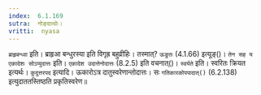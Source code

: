 ```yaml
---
index:  6.1.169
sutra:  नोङ्दात्वोः।
vritti:  nyasa
---
```


`ब्राहृबन्ध्वा` इति। ब्राहृआ बन्धुरस्या इति विगृह्र बहुव्रीहिः। तस्मात्? `ऊङुतः` (4.1.66) इत्यूङ्()। `तेन सह य एकादेशः सोऽप्युदात्तः` इति। `एकादेश उदात्तेनोदात्तः` (8.2.5) इति वचनात्()। `स्वर्यते` इति। स्वरितः क्रियत इत्यर्थः। `कुदुत्तरपद` इत्यादि। ऊकारोऽत्र दातुस्वरेणान्तोदात्तः। सः `गतिकारकोपपादात्()` (6.2.138) इत्युदाततस्तिष्ठति प्रकृतिस्वरेण॥
